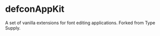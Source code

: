 defconAppKit
============

A set of vanilla extensions for font editing applications. Forked from Type Supply.
